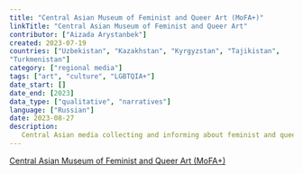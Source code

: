 ```yaml
---
title: "Central Asian Museum of Feminist and Queer Art (MoFA+)"
linkTitle: "Central Asian Museum of Feminist and Queer Art"
contributor: ["Aizada Arystanbek"]
created: 2023-07-19
countries: ["Uzbekistan", "Kazakhstan", "Kyrgyzstan", "Tajikistan",
"Turkmenistan"]
category: ["regional media"]
tags: ["art", "culture", "LGBTQIA+"]
date_start: []
date_end: [2023]
data_type: ["qualitative", "narratives"]
language: ["Russian"]
date: 2023-08-27
description:
   Central Asian media collecting and informing about feminist and queer art in the region
---
```


[Central Asian Museum of Feminist and Queer Art (MoFA+)](https://www.instagram.com/femmuseum/) 

<!---is a grassroots media spotlighting feminist and queer artists from Central Asia. MoFA+ also shares art exhibits, events, and publications on feminist and queer art in Central Asia. It appears to be primarily based at the Kyrgyz National Museum of Fine Arts named after Gapar Aitiev and located in Bishkek.--->
